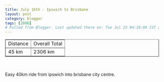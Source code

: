 ```yaml
---
title: July 16th - Ipswich to Brisbane
layout: post
category: blogger
tags: [2006]
# Pulled from Blogger. Last updated there on: Tue Jul 25 04:18:00 IST 2006
---
```

<TABLE BORDER="1"><TR><TD>Distance</TD><TD>Overall Total</TD></TR><TR><TD>45 km</TD><TD>2306 km</TD></TR></TABLE><br /><br />Easy 40km ride from ipswich into brisbane city centre.<br /><br /><a onblur="try {parent.deselectBloggerImageGracefully();} catch(e) {}" href="http://photos1.blogger.com/blogger/916/2956/1600/IMG_1418.jpg"><img style="display:block; margin:0px auto 10px; text-align:center;cursor:pointer; cursor:hand;" src="http://photos1.blogger.com/blogger/916/2956/320/IMG_1418.jpg" border="0" alt="" /></a>
